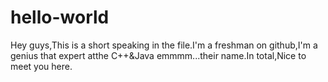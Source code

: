 # hello-world

Hey guys,This is a short speaking in the file.I'm a freshman on github,I'm a genius that expert atthe C++&Java emmmm...their name.In total,Nice to meet you here.
